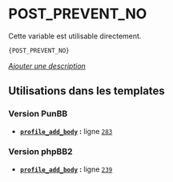 # POST_PREVENT_NO


Cette variable est utilisable directement.

```html
{POST_PREVENT_NO}
```

[*Ajouter une description*](https://fa-tvars.appspot.com/var/POST_PREVENT_NO)

## Utilisations dans les templates

### Version PunBB
* __[`profile_add_body`](../tpl/var/punbb/profile_add_body.md#readme) :__ ligne [`283`](../tpl/src/punbb/profile_add_body.tpl#L283)

### Version phpBB2
* __[`profile_add_body`](../tpl/var/subsilver/profile_add_body.md#readme) :__ ligne [`239`](../tpl/src/subsilver/profile_add_body.tpl#L239)